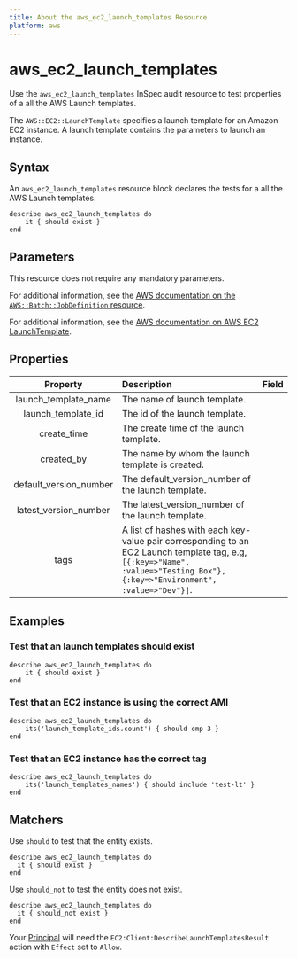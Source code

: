 ```yaml
---
title: About the aws_ec2_launch_templates Resource
platform: aws
---
```


# aws_ec2_launch_templates

Use the `aws_ec2_launch_templates` InSpec audit resource to test properties of a all the AWS Launch templates.

The `AWS::EC2::LaunchTemplate` specifies a launch template for an Amazon EC2 instance. A launch template contains the parameters to launch an instance.

## Syntax

An `aws_ec2_launch_templates` resource block declares the tests for a all the AWS Launch templates.

    describe aws_ec2_launch_templates do
        it { should exist }
    end

## Parameters

This resource does not require any mandatory parameters.

For additional information, see the [AWS documentation on the `AWS::Batch::JobDefinition` resource](https://docs.aws.amazon.com/AWSCloudFormation/latest/UserGuide/aws-resource-batch-jobdefinition.html).


For additional information, see the [AWS documentation on AWS EC2 LaunchTemplate](https://docs.aws.amazon.com/AWSCloudFormation/latest/UserGuide/aws-resource-ec2-launchtemplate.html).

## Properties

| Property  | Description | Field |
| :---: | :--- | :---: |
| launch_template_name | The name of launch template.|
| launch_template_id | The id of the launch template. |
| create_time | The create time of the launch template. |
| created_by | The name by whom the launch template is created.  |
| default_version_number | The default_version_number of the launch template. |
| latest_version_number | The latest_version_number of the launch template. |
| tags | A list of hashes with each key-value pair corresponding to an EC2 Launch template tag, e.g, `[{:key=>"Name", :value=>"Testing Box"}, {:key=>"Environment", :value=>"Dev"}]`. |

## Examples

### Test that an launch templates should exist

    describe aws_ec2_launch_templates do
        it { should exist }
    end

### Test that an EC2 instance is using the correct AMI

    describe aws_ec2_launch_templates do
        its('launch_template_ids.count') { should cmp 3 }
    end

### Test that an EC2 instance has the correct tag

    describe aws_ec2_launch_templates do
        its('launch_templates_names') { should include 'test-lt' }
    end

## Matchers

Use `should` to test that the entity exists.

    describe aws_ec2_launch_templates do
      it { should exist }
    end

Use `should_not` to test the entity does not exist.

    describe aws_ec2_launch_templates do
      it { should_not exist }
    end

Your [Principal](https://docs.aws.amazon.com/IAM/latest/UserGuide/intro-structure.html#intro-structure-principal) will need the `EC2:Client:DescribeLaunchTemplatesResult` action with `Effect` set to `Allow`.
